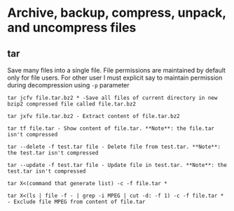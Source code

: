 # Archive, backup, compress, unpack, and uncompress files

## tar
Save many files into a single file. File permissions are maintained by default only for file users. For other user I must explicit say to maintain permission during decompression using `-p` parameter
```
tar jcfv file.tar.bz2 * -Save all files of current directory in new bzip2 compressed file called file.tar.bz2

tar jxfv file.tar.bz2 - Extract content of file.tar.bz2

tar tf file.tar - Show content of file.tar. **Note**: the file.tar isn't compressed

tar --delete -f test.tar file - Delete file from test.tar. **Note**: the test.tar isn't compressed

tar --update -f test.tar file - Update file in test.tar. **Note**: the test.tar isn't compressed

tar X<(command that generate list) -c -f file.tar *

tar X<(ls | file -f - | grep -i MPEG | cut -d: -f 1) -c -f file.tar * - Exclude file MPEG from content of file.tar
```